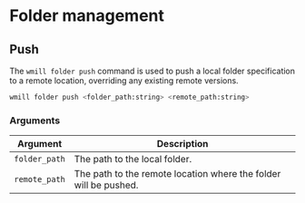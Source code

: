 # Folder management

## Push

The `wmill folder push` command is used to push a local folder specification to a remote location, overriding any existing remote versions.

```bash
wmill folder push <folder_path:string> <remote_path:string>
```

### Arguments

| Argument      | Description                                                      |
| ------------- | ---------------------------------------------------------------- |
| `folder_path` | The path to the local folder.                                    |
| `remote_path` | The path to the remote location where the folder will be pushed. |
